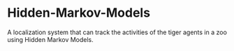 # Hidden-Markov-Models
A localization system that can track the activities of the tiger agents in a zoo using Hidden Markov Models.
